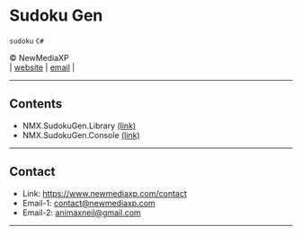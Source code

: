 # Sudoku Gen

`sudoku` `C#`

&copy; NewMediaXP  
|
[website](https://www.newmediaxp.com)
|
[email](mailto:contact@newmediaxp.com)
|

---

## Contents

* NMX.SudokuGen.Library [(link)](./NMX.SudokuGen.Library)
* NMX.SudokuGen.Console [(link)](./NMX.SudokuGen.Console)

---

## Contact

* Link: https://www.newmediaxp.com/contact
* Email-1: contact@newmediaxp.com
* Email-2: animaxneil@gmail.com

---
